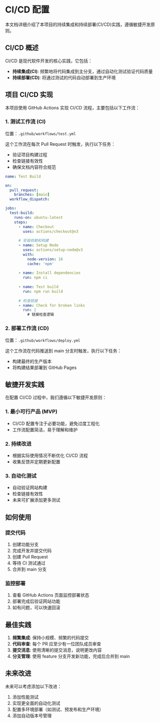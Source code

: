 # CI/CD 配置

本文档详细介绍了本项目的持续集成和持续部署(CI/CD)实践，遵循敏捷开发原则。

## CI/CD 概述

CI/CD 是现代软件开发的核心实践，它包括：

- **持续集成(CI)**: 频繁地将代码集成到主分支，通过自动化测试验证代码质量
- **持续部署(CD)**: 将通过测试的代码自动部署到生产环境

## 项目 CI/CD 实现

本项目使用 GitHub Actions 实现 CI/CD 流程，主要包括以下工作流：

### 1. 测试工作流 (CI)

位置：`.github/workflows/test.yml`

这个工作流在每次 Pull Request 时触发，执行以下任务：

- 验证项目构建过程
- 检查链接有效性
- 确保文档内容符合规范

```yaml
name: Test Build

on:
  pull_request:
    branches: [main]
  workflow_dispatch:

jobs:
  test-build:
    runs-on: ubuntu-latest
    steps:
      - name: Checkout
        uses: actions/checkout@v3
      
      # 安装依赖和构建
      - name: Setup Node
        uses: actions/setup-node@v3
        with:
          node-version: 16
          cache: 'npm'
      
      - name: Install dependencies
        run: npm ci
      
      - name: Test build
        run: npm run build
      
      # 检查链接
      - name: Check for broken links
        run: |
          # 链接检查逻辑
```

### 2. 部署工作流 (CD)

位置：`.github/workflows/deploy.yml`

这个工作流在代码推送到 main 分支时触发，执行以下任务：

- 构建最终的生产版本
- 将构建结果部署到 GitHub Pages

## 敏捷开发实践

在配置 CI/CD 过程中，我们遵循以下敏捷开发原则：

### 1. 最小可行产品 (MVP)

- CI/CD 配置专注于必要功能，避免过度工程化
- 工作流配置简洁，易于理解和维护

### 2. 持续改进

- 根据实际使用情况不断优化 CI/CD 流程
- 收集反馈并定期更新配置

### 3. 自动化测试

- 自动验证网站构建
- 检查链接有效性
- 未来可扩展添加更多测试

## 如何使用

### 提交代码

1. 创建功能分支
2. 完成开发并提交代码
3. 创建 Pull Request
4. 等待 CI 测试通过
5. 合并到 main 分支

### 监控部署

1. 查看 GitHub Actions 页面监控部署状态
2. 部署完成后验证网站功能
3. 如有问题，可以快速回滚

## 最佳实践

1. **频繁集成**: 保持小规模、频繁的代码提交
2. **代码审查**: 每个 PR 应至少有一位团队成员审查
3. **提交消息**: 使用清晰的提交消息，说明更改内容
4. **分支管理**: 使用 feature 分支开发新功能，完成后合并到 main

## 未来改进

未来可以考虑添加以下改进：

1. 添加性能测试
2. 实现更全面的自动化测试
3. 配置多环境部署（如测试、预发布和生产环境）
4. 添加自动版本号管理 